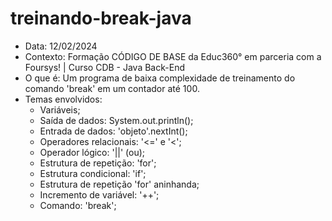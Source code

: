 # treinando-break-java
- Data: 12/02/2024
- Contexto: Formação CÓDIGO DE BASE da Educ360° em parceria com a Foursys! | Curso CDB - Java Back-End
- O que é: Um programa de baixa complexidade de treinamento do comando 'break' em um contador até 100.
- Temas envolvidos:
  - Variáveis;
  - Saída de dados: System.out.println();
  - Entrada de dados: 'objeto'.nextInt();
  - Operadores relacionais: '<=' e '<';
  - Operador lógico: '||' (ou);
  - Estrutura de repetição: 'for';
  - Estrutura condicional: 'if';
  - Estrutura de repetição 'for' aninhanda;
  - Incremento de variável: '++';
  - Comando: 'break';
